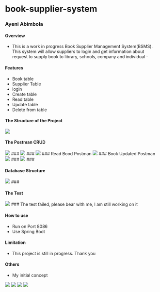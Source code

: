 # book-supplier-system
### 
### Ayeni Abimbola 
#### Overview
- This is a work in progress Book Supplier Management System(BSMS). This system will allow suppliers to login and get information about request to supply book to library, schools, company and individual -

#### Features <br>
* Book table
* Supplier Table
* login
* Create table
* Read table
* Update table
* Delete from table

#### The Structure of the Project <br>
<img src = "Project Structure.jpg">

#### The Postman CRUD <br>
<img src = "First Read book postman.jpg">
###

<img src = "Book Created Postman.jpg">
###

<img src = "Read Bood Postman.jpg">
### Read Bood Postman

<img src = "Book Updated Postman.jpg">
### Book Updated Postman

<img src = "Delete book 15 postman.jpg">
### 


<img src = "Book 15 Deleted postman.jpg">
### 

#### Database Structure
<img src = "Database Table Workbench.jpg">
### 

#### The Test
<img src = "Book Junit Test Failed.jpg">
### The test failed, please bear with me, I am still working on it

#### How to use
* Run on Port 8086 <br>
* Use Spring Boot

#### Limitation
* This project is still in progress.  Thank you <br>

#### Others
* My initial concept  <br>
<img src = "conceptual ERD of BSMS1.jpg">

<img src = "conceptual ERD of BSMS2.jpg">

<img src = "Logical ERD of BSMS1.jpg">


<img src = "Logical ERD of BSMS2.jpg">
